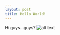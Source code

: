 ```yaml
---
layout: post
title: Hello World!
---
```


Hi guys...guys?
![alt text](/images/first-post.png "Picture title")

